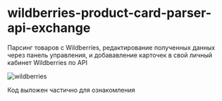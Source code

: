 # wildberries-product-card-parser-api-exchange
Парсинг товаров с Wildberries, редактирование полученных данных через панель управления, и добававление карточек в свой личный кабинет Wildberries по API

![wildberries](https://github.com/yozuul/wildberries-product-card-parser-api-exchange/blob/master/wb.gif)

Код выложен частично для ознакомления
